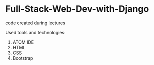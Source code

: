# Full-Stack-Web-Dev-with-Django
code created during lectures

Used tools and technologies:
1. ATOM IDE
2. HTML
3. CSS
4. Bootstrap
